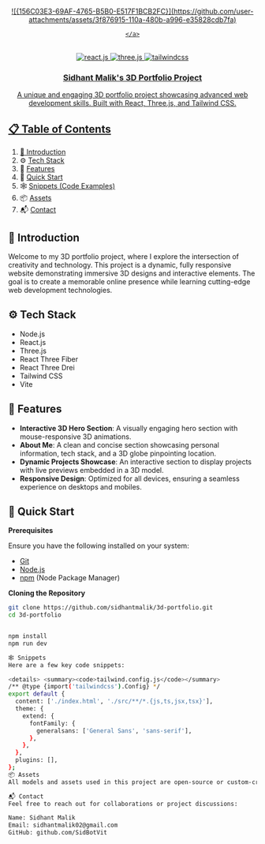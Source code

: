 <div align="center">
  <br />
    <a href="#">
     ![{156C03E3-69AF-4765-B5B0-E517F1BCB2FC}](https://github.com/user-attachments/assets/3f876915-110a-480b-a996-e35828cdb7fa)

    </a>
  <br />

  <div>
    <img src="https://img.shields.io/badge/-React_JS-black?style=for-the-badge&logoColor=white&logo=react&color=61DAFB" alt="react.js" />
    <img src="https://img.shields.io/badge/-Three_JS-black?style=for-the-badge&logoColor=white&logo=threedotjs&color=000000" alt="three.js" />
    <img src="https://img.shields.io/badge/-Tailwind_CSS-black?style=for-the-badge&logoColor=white&logo=tailwindcss&color=06B6D4" alt="tailwindcss" />
  </div>

  <h3 align="center">Sidhant Malik's 3D Portfolio Project</h3>

   <div align="center">
     A unique and engaging 3D portfolio project showcasing advanced web development skills. Built with React, Three.js, and Tailwind CSS.
   </div>
</div>

## 📋 Table of Contents

1. 🤖 [Introduction](#introduction)
2. ⚙️ [Tech Stack](#tech-stack)
3. 🔋 [Features](#features)
4. 🤸 [Quick Start](#quick-start)
5. 🕸️ [Snippets (Code Examples)](#snippets)
6. 📦 [Assets](#assets)
7. 📬 [Contact](#contact)

## 🤖 Introduction

Welcome to my 3D portfolio project, where I explore the intersection of creativity and technology. This project is a dynamic, fully responsive website demonstrating immersive 3D designs and interactive elements. The goal is to create a memorable online presence while learning cutting-edge web development technologies.

## ⚙️ Tech Stack

- Node.js
- React.js
- Three.js
- React Three Fiber
- React Three Drei
- Tailwind CSS
- Vite

## 🔋 Features

- **Interactive 3D Hero Section**: A visually engaging hero section with mouse-responsive 3D animations.
- **About Me**: A clean and concise section showcasing personal information, tech stack, and a 3D globe pinpointing location.
- **Dynamic Projects Showcase**: An interactive section to display projects with live previews embedded in a 3D model.
- **Responsive Design**: Optimized for all devices, ensuring a seamless experience on desktops and mobiles.

## 🤸 Quick Start

**Prerequisites**

Ensure you have the following installed on your system:

- [Git](https://git-scm.com/)
- [Node.js](https://nodejs.org/en)
- [npm](https://www.npmjs.com/) (Node Package Manager)

**Cloning the Repository**

```bash
git clone https://github.com/sidhantmalik/3d-portfolio.git
cd 3d-portfolio


npm install
npm run dev

🕸️ Snippets
Here are a few key code snippets:

<details> <summary><code>tailwind.config.js</code></summary>
/** @type {import('tailwindcss').Config} */
export default {
  content: ['./index.html', './src/**/*.{js,ts,jsx,tsx}'],
  theme: {
    extend: {
      fontFamily: {
        generalsans: ['General Sans', 'sans-serif'],
      },
    },
  },
  plugins: [],
};
📦 Assets
All models and assets used in this project are open-source or custom-created. Reach out for more details.

📬 Contact
Feel free to reach out for collaborations or project discussions:

Name: Sidhant Malik
Email: sidhantmalik02@gmail.com
GitHub: github.com/SidBotVit


